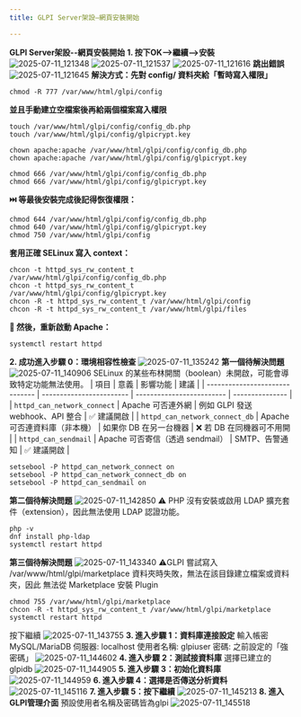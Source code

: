 ```yaml
---
title: GLPI Server架設–網頁安裝開始

---
```


**GLPI Server架設--網頁安裝開始**
**1. 按下OK-->繼續-->安裝**
![2025-07-11_121348](/pics/glpi/001.png)
![2025-07-11_121537](/pics/glpi/002.png)
![2025-07-11_121616](/pics/glpi/003.png)
**跳出錯誤**
![2025-07-11_121645](/pics/glpi/004png)
**解決方式：先對 config/ 資料夾給「暫時寫入權限」**
```
chmod -R 777 /var/www/html/glpi/config
```
**並且手動建立空檔案後再給兩個檔案寫入權限**
```
touch /var/www/html/glpi/config/config_db.php
touch /var/www/html/glpi/config/glpicrypt.key

chown apache:apache /var/www/html/glpi/config/config_db.php
chown apache:apache /var/www/html/glpi/config/glpicrypt.key

chmod 666 /var/www/html/glpi/config/config_db.php
chmod 666 /var/www/html/glpi/config/glpicrypt.key
```
**⏭️ 等最後安裝完成後記得恢復權限：**
```
chmod 644 /var/www/html/glpi/config/config_db.php
chmod 640 /var/www/html/glpi/config/glpicrypt.key
chmod 750 /var/www/html/glpi/config
```
**套用正確 SELinux 寫入 context：**
```
chcon -t httpd_sys_rw_content_t /var/www/html/glpi/config/config_db.php
chcon -t httpd_sys_rw_content_t /var/www/html/glpi/config/glpicrypt.key
chcon -R -t httpd_sys_rw_content_t /var/www/html/glpi/config
chcon -R -t httpd_sys_rw_content_t /var/www/html/glpi/files
```
**🔄 然後，重新啟動 Apache：**
```
systemctl restart httpd
```
**2. 成功進入步驟 0：環境相容性檢查**
![2025-07-11_135242](/pics/glpi/005.png)
**第一個待解決問題**
![2025-07-11_140906](/pics/glpi/006.png)
SELinux 的某些布林開關（boolean）未開啟，可能會導致特定功能無法使用。
| 項目                             | 意義                         | 影響功能                           | 建議              |
| ------------------------------ | ------------------------      | -------------------------        | --------------- |
| `httpd_can_network_connect`    | Apache 可否連外網               | 例如 GLPI 發送 webhook、API 整合    | ✅ 建議開啟          |
| `httpd_can_network_connect_db` | Apache 可否連資料庫（非本機）     | 如果你 DB 在另一台機器               | ❌ 若 DB 在同機器可不用開 |
| `httpd_can_sendmail`           | Apache 可否寄信（透過 sendmail） | SMTP、告警通知                      | ✅ 建議開啟          |

```
setsebool -P httpd_can_network_connect on
setsebool -P httpd_can_network_connect_db on
setsebool -P httpd_can_sendmail on
```
**第二個待解決問題**
![2025-07-11_142850](/pics/glpi/007.png)
⚠️ PHP 沒有安裝或啟用 LDAP 擴充套件（extension），因此無法使用 LDAP 認證功能。
```
php -v
dnf install php-ldap
systemctl restart httpd
```
**第三個待解決問題**
![2025-07-11_143340](/pics/glpi/008.png)
⚠️GLPI 嘗試寫入 /var/www/html/glpi/marketplace 資料夾時失敗，無法在該目錄建立檔案或資料夾，因此 無法從 Marketplace 安裝 Plugin
```
chmod 755 /var/www/html/glpi/marketplace
chcon -R -t httpd_sys_rw_content_t /var/www/html/glpi/marketplace
systemctl restart httpd
```
按下繼續
![2025-07-11_143755](/pics/glpi/009.png)
**3. 進入步驟 1：資料庫連接設定**
輸入帳密
MySQL/MariaDB 伺服器: localhost
使用者名稱: glpiuser
密碼: 之前設定的「強密碼」
![2025-07-11_144602](/pics/glpi/010.png)
**4. 進入步驟 2：測試接資料庫**
選擇已建立的glpidb
![2025-07-11_144905](/pics/glpi/011.png)
**5. 進入步驟 3：初始化資料庫**
![2025-07-11_144959](/pics/glpi/012.png)
**6. 進入步驟 4：選擇是否傳送分析資料**
![2025-07-11_145116](/pics/glpi/013.png)
**7. 進入步驟 5：按下繼續**
![2025-07-11_145213](/pics/glpi/014.png)
**8. 進入GLPI管理介面**
預設使用者名稱及密碼皆為glpi
![2025-07-11_145518](/pics/glpi/015.png)
